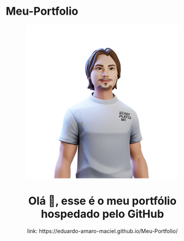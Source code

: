 # Meu-Portfolio

<div align="center" style="padding=0;width=50%;">
  <img src="https://github.com/eduardo-amaro-maciel/Meu-Portfolio/blob/main/assets/img/personagem.png" style="width: 400px" alt="">
</div>
<div align="center" style="padding=0;width=50%;">
  <h1>Olá 👋, esse é o meu portfólio hospedado pelo GitHub</h1>
  link: https://eduardo-amaro-maciel.github.io/Meu-Portfolio/
</div>

